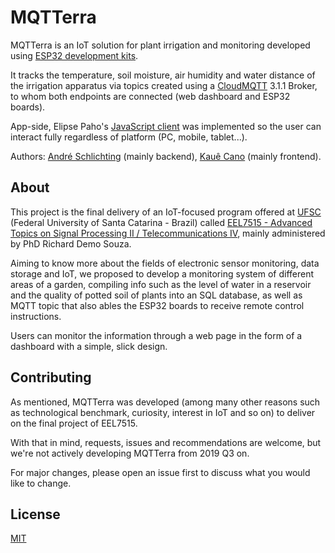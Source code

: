 # MQTTerra

MQTTerra is an IoT solution for plant irrigation and monitoring developed using [ESP32 development kits](https://docs.zerynth.com/latest/official/board.zerynth.doit_esp32/docs/index.html).

It tracks the temperature, soil moisture, air humidity and water distance of the irrigation apparatus via topics created using a [CloudMQTT](https://www.cloudmqtt.com/) 3.1.1 Broker, to whom both endpoints are connected (web dashboard and ESP32 boards).

App-side, Elipse Paho's [JavaScript client](https://www.eclipse.org/paho/clients/js/) was implemented so the user can interact fully regardless of platform (PC, mobile, tablet...).

Authors: [André Schlichting](https://github.com/alucassch) (mainly backend), [Kauê Cano](https://github.com/canokaue/) (mainly frontend).



## About

This project is the final delivery of an IoT-focused program offered at [UFSC](ufsc.br) (Federal University of Santa Catarina - Brazil) called [EEL7515 - Advanced Topics on Signal Processing II / Telecommunications IV](http://geltro.ufsc.br/files/2016/07/EEL7515-T%C3%B3pico-Avan%C3%A7ado-em-Processamento-de-Sinais-II.pdf), mainly administered by PhD Richard Demo Souza.

Aiming to know more about the fields of electronic sensor monitoring, data storage and IoT, we proposed to develop a monitoring system of different areas of a garden, compiling info such as the level of water in a reservoir and the quality of potted soil of plants into an SQL database, as well as MQTT topic that also ables the ESP32 boards to receive remote control instructions.

Users can monitor the information through a web page in the form of a dashboard with a simple, slick design.


## Contributing
As mentioned, MQTTerra was developed (among many other reasons such as technological benchmark, curiosity, interest in IoT and so on) to deliver on the final project of EEL7515.

With that in mind, requests, issues and recommendations are welcome, but we're not actively developing MQTTerra from 2019 Q3 on.

For major changes, please open an issue first to discuss what you would like to change.



## License
[MIT](https://choosealicense.com/licenses/mit/)